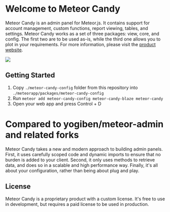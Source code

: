 # Welcome to Meteor Candy

Meteor Candy is an admin panel for Meteor.js. It contains support for account management, custom functions, report viewing, tables, and settings. Meteor Candy works as a set of three packages: view, core, and config. The first two are to be used as-is, while the third one allows you to plot in your requirements. For more information, please visit the <a href="https://www.meteorcandy.com">product website</a>.

<img src="https://raw.githubusercontent.com/msavin/MeteorCandy-meteor-admin/master/screenshot.png">

## Getting Started

1. Copy `./meteor-candy-config` folder from this repository into `./meteorapp/packages/meteor-candy-config`
2. Run `meteor add meteor-candy-config meteor-candy-blaze meteor-candy`
3. Open your web app and press Control + D

# Compared to yogiben/meteor-admin and related forks

Meteor Candy takes a new and modern approach to building admin panels. First, it uses carefully scoped code and dynamic imports to ensure that no burden is added to your client. Second, it only uses methods to retrieve data, and does so in a scalable and high performance way. Finally, it's all about your configuration, rather than being about plug and play.

## License

Meteor Candy is a proprietary product with a custom license. It's free to use in development, but requires a paid license to be used in production.
